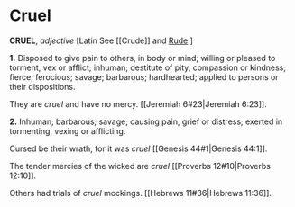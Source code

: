 # Cruel

**CRUEL**, _adjective_ \[Latin See [[Crude]] and [Rude](#).\]

**1.** Disposed to give pain to others, in body or mind; willing or pleased to torment, vex or afflict; inhuman; destitute of pity, compassion or kindness; fierce; ferocious; savage; barbarous; hardhearted; applied to persons or their dispositions.

They are _cruel_ and have no mercy. [[Jeremiah 6#23|Jeremiah 6:23]].

**2.** Inhuman; barbarous; savage; causing pain, grief or distress; exerted in tormenting, vexing or afflicting.

Cursed be their wrath, for it was _cruel_ [[Genesis 44#1|Genesis 44:1]].

The tender mercies of the wicked are _cruel_ [[Proverbs 12#10|Proverbs 12:10]].

Others had trials of _cruel_ mockings. [[Hebrews 11#36|Hebrews 11:36]].